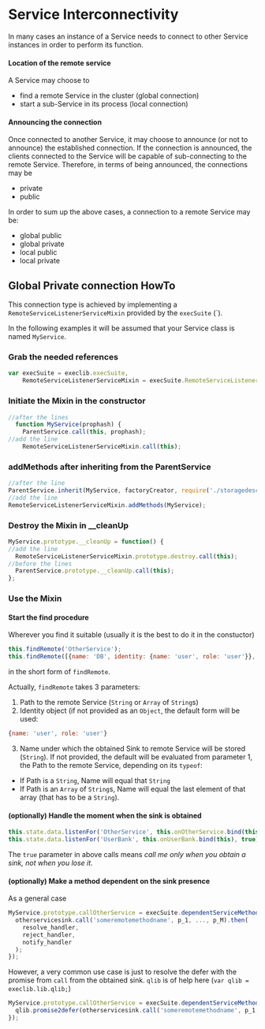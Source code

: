 # Service Interconnectivity

In many cases an instance of a Service needs to connect to other Service instances in order to perform its function.

#### Location of the remote service

A Service may choose to 

* find a remote Service in the cluster (global connection)
* start a sub-Service in its process (local connection)

#### Announcing the connection
Once connected to another Service, it may choose to announce (or not to announce) the established connection. If the connection is announced, the clients connected to the Service will be capable of sub-connecting to the remote Service. Therefore, in terms of being announced, the connections may be 

* private
* public

In order to sum up the above cases, a connection to a remote Service may be:

* global public
* global private
* local public
* local private

## Global Private connection HowTo

This connection type is achieved by implementing a `RemoteServiceListenerServiceMixin` provided by the `execSuite` (`).

In the following examples it will be assumed that your Service class is named `MyService`.

### Grab the needed references
```javascript
var execSuite = execlib.execSuite,
    RemoteServiceListenerServiceMixin = execSuite.RemoteServiceListenerServiceMixin;
```

### Initiate the Mixin in the constructor

```javascript
//after the lines
  function MyService(prophash) {  
    ParentService.call(this, prophash);
//add the line
    RemoteServiceListenerServiceMixin.call(this);
```

### addMethods after inheriting from the ParentService

```javascript
//after the line
ParentService.inherit(MyService, factoryCreator, require('./storagedescriptor'));
//add the line
RemoteServiceListenerServiceMixin.addMethods(MyService);
```

### Destroy the Mixin in __cleanUp
```javascript
MyService.prototype.__cleanUp = function() {
//add the line
  RemoteServiceListenerServiceMixin.prototype.destroy.call(this);
//before the lines
  ParentService.prototype.__cleanUp.call(this);
};
```

### Use the Mixin

#### Start the find procedure
Wherever you find it suitable (usually it is the best to do it in the constuctor)

```javascript
this.findRemote('OtherService');
this.findRemote([{name: 'DB', identity: {name: 'user', role: 'user'}}, 'UserBank']);
```

in the short form of `findRemote`.

Actually, `findRemote` takes 3 parameters:

1. Path to the remote Service (`String` or `Array` of `String`s)
2. Identity object (if not provided as an `Object`, the default form will be used:
```javascript
{name: 'user', role: 'user'}
```
3. Name under which the obtained Sink to remote Service will be stored (`String`). If not provided, the default will be evaluated from parameter 1, the Path to the remote Service, depending on its `typeof`:
- If Path is a `String`, Name will equal that `String`
- If Path is an `Array` of `String`s, Name will equal the last element of that array (that has to be a `String`).

#### (optionally) Handle the moment when the sink is obtained
```javascript
this.state.data.listenFor('OtherService', this.onOtherService.bind(this), true);
this.state.data.listenFor('UserBank', this.onUserBank.bind(this), true);
```
The `true` parameter in above calls means _call me only when you obtain a sink, not when you lose it_.

#### (optionally) Make a method dependent on the sink presence
As a general case
```javascript
MyService.prototype.callOtherService = execSuite.dependentServiceMethod([], ['OtherService'], function (otherservicesink, param_1, ..., param_N, defer) {
  otherservicesink.call('someremotemethodname', p_1, ..., p_M).then(
    resolve_handler,
    reject_handler,
    notify_handler
  );
});
```
However, a very common use case is just to resolve the defer with the promise from `call` from the obtained sink. `qlib` is of help here (`var qlib = execlib.lib.qlib;`)
```javascript
MyService.prototype.callOtherService = execSuite.dependentServiceMethod([], ['OtherService'], function (otherservicesink, param_1, ..., param_N, defer) {
  qlib.promise2defer(otherservicesink.call('someremotemethodname', p_1, ..., p_M), defer);
});
```


